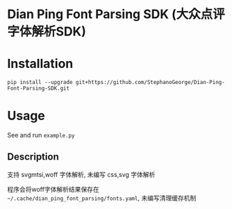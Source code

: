 # Dian Ping Font Parsing SDK (大众点评字体解析SDK)

# Installation

```shell
pip install --upgrade git+https://github.com/StephanoGeorge/Dian-Ping-Font-Parsing-SDK.git
```

# Usage

See and run `example.py`

## Description

支持 svgmtsi,woff 字体解析, 未编写 css,svg 字体解析

程序会将woff字体解析结果保存在 `~/.cache/dian_ping_font_parsing/fonts.yaml`, 未编写清理缓存机制
